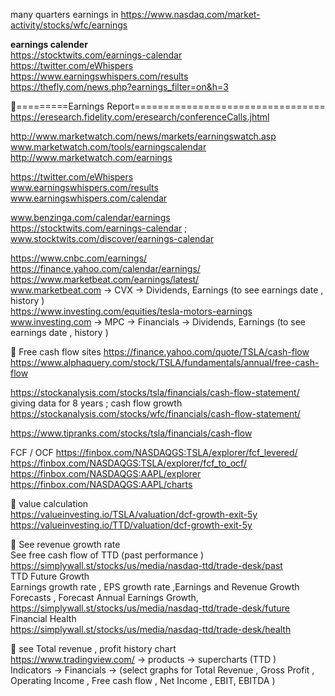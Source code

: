 




many quarters  earnings in 
 https://www.nasdaq.com/market-activity/stocks/wfc/earnings       


**earnings calender**   
https://stocktwits.com/earnings-calendar   
https://twitter.com/eWhispers   
https://www.earningswhispers.com/results    
https://thefly.com/news.php?earnings_filter=on&h=3    

 
📘=========Earnings Report=================================   
https://eresearch.fidelity.com/eresearch/conferenceCalls.jhtml   

http://www.marketwatch.com/news/markets/earningswatch.asp   
www.marketwatch.com/tools/earningscalendar   
http://www.marketwatch.com/earnings   

https://twitter.com/eWhispers    
www.earningswhispers.com/results      
www.earningswhispers.com/calendar   

www.benzinga.com/calendar/earnings   
https://stocktwits.com/earnings-calendar ; www.stocktwits.com/discover/earnings-calendar   

https://www.cnbc.com/earnings/   
https://finance.yahoo.com/calendar/earnings/   
https://www.marketbeat.com/earnings/latest/   
www.marketbeat.com -> CVX -> Dividends, Earnings (to see earnings date , history )   
https://www.investing.com/equities/tesla-motors-earnings   
www.investing.com -> MPC -> Financials -> Dividends, Earnings (to see earnings date , history )   


📘 Free cash flow   sites 
https://finance.yahoo.com/quote/TSLA/cash-flow   
https://www.alphaquery.com/stock/TSLA/fundamentals/annual/free-cash-flow     

https://stockanalysis.com/stocks/tsla/financials/cash-flow-statement/  giving data for 8 years ; cash flow growth
https://stockanalysis.com/stocks/wfc/financials/cash-flow-statement/   

https://www.tipranks.com/stocks/tsla/financials/cash-flow   

FCF / OCF 
https://finbox.com/NASDAQGS:TSLA/explorer/fcf_levered/   
https://finbox.com/NASDAQGS:TSLA/explorer/fcf_to_ocf/   
https://finbox.com/NASDAQGS:AAPL/explorer   
https://finbox.com/NASDAQGS:AAPL/charts    


📘  value calculation   
https://valueinvesting.io/TSLA/valuation/dcf-growth-exit-5y    
https://valueinvesting.io/TTD/valuation/dcf-growth-exit-5y    




📘 See  revenue  growth rate  
See free cash flow of TTD (past performance )    
https://simplywall.st/stocks/us/media/nasdaq-ttd/trade-desk/past    
TTD Future Growth     
Earnings growth rate , EPS growth rate ,Earnings and Revenue Growth Forecasts , Forecast Annual Earnings Growth,    
https://simplywall.st/stocks/us/media/nasdaq-ttd/trade-desk/future     
Financial Health    
https://simplywall.st/stocks/us/media/nasdaq-ttd/trade-desk/health      

📘 see  Total revenue , profit history chart      
https://www.tradingview.com/ -> products -> supercharts   (TTD )    
Indicators -> Financials ->  (select graphs for Total Revenue , Gross Profit , Operating Income , Free cash flow , Net Income , EBIT, EBITDA )        



 



